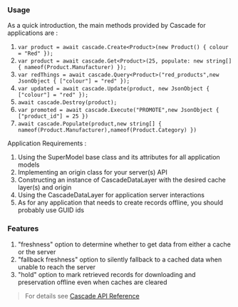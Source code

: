 ### Usage
 
As a quick introduction, the main methods provided by Cascade for applications are :

1. ```var product = await cascade.Create<Product>(new Product() { colour = "Red" });```
1. ```var product = await cascade.Get<Product>(25, populate: new string[] { nameof(Product.Manufacturer) });```
2. ```var redThings = await cascade.Query<Product>("red_products",new JsonObject { ["colour"] = "red" });```
3. ```var updated = await cascade.Update(product, new JsonObject { ["colour"] = "red" });```
4. ```await cascade.Destroy(product);```
5. ```var promoted = await cascade.Execute("PROMOTE",new JsonObject { ["product_id"] = 25 })```
5. ```await cascade.Populate(product,new string[] { nameof(Product.Manufacturer),nameof(Product.Category) })```

Application Requirements :

1. Using the SuperModel base class and its attributes for all application models
2. Implementing an origin class for your server(s) API
3. Constructing an instance of CascadeDataLayer with the desired cache layer(s) and origin
4. Using the CascadeDataLayer for application server interactions
5. As for any application that needs to create records offline, you should probably use GUID ids

### Features

1. "freshness" option to determine whether to get data from either a cache or the server
2. "fallback freshness" option to silently fallback to a cached data when unable to reach the server
3. "hold" option to mark retrieved records for downloading and preservation offline even when caches are cleared  

> For details see [Cascade API Reference](https://buzzware.github.io/cascade/api_reference)
> 
